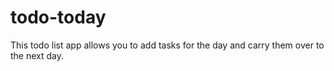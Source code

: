 # todo-today
 This todo list app allows you to add tasks for the day and carry them over to the next day.
